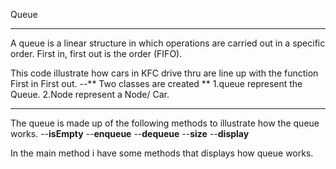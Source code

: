 Queue
___
A queue is a linear structure in which operations are carried out in a specific order. First in, first out is the order (FIFO).

This code illustrate how cars in KFC drive thru are line up with the function First in First out.
 --** Two classes are created ** 
1.queue represent the Queue.
2.Node represent a Node/ Car.
___
The queue is made up of the following methods to illustrate how the queue works.
--**isEmpty**
--**enqueue**
--**dequeue**
--**size**
--**display**


In the main method i have some methods that displays  how queue works.
